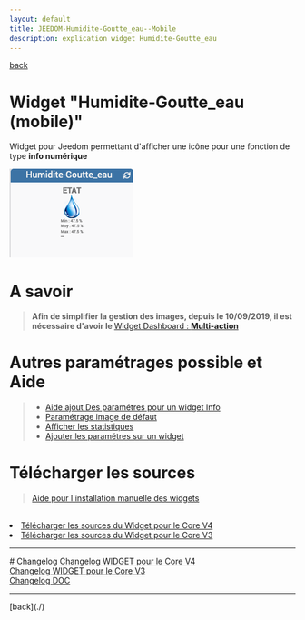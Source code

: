 ```yaml
---
layout: default
title: JEEDOM-Humidite-Goutte_eau--Mobile
description: explication widget Humidite-Goutte_eau
---
```

[back](./)
# Widget "Humidite-Goutte_eau (mobile)"
Widget pour Jeedom permettant d'afficher une icône pour une fonction de type <b>info numérique</b>
<p><img src="../img/exemple/m/humidite_goutte_eau.png" alt="Resultat" /></p>

# A savoir
<blockquote>
<b>Afin de simplifier la gestion des images, depuis le 10/09/2019, il est nécessaire d'avoir le </b><a href="WIDGET_d_Multi_action_Defaut">Widget Dashboard : <b>Multi-action</b></a>
</blockquote>

# Autres paramétrages possible et Aide
<blockquote>
    <ul>
        <li><a href="HELP_CONFIG_INFOS.html">Aide ajout Des paramétres pour un widget Info</a></li>
        <li><a href="HELP_Error.html">Paramétrage image de défaut</a></li>
        <li><a href="HELP_STATS.html">Afficher les statistiques</a></li>
        <li><a href="HELP_PARA.html">Ajouter les paramétres sur un widget</a></li>
    </ul>
</blockquote>


# Télécharger les sources
><a href="HELP_Install_Manu.html">Aide pour l'installation manuelle des widgets</a></li>
<br/>
<li><a href="https://github.com/JEALG/JEEDOM-Humidite-Goutte_eau--Mobile/tree/masterv4">Télécharger les sources du Widget pour le Core V4</a></li>
<li><a href="https://github.com/JEALG/JEEDOM-Humidite-Goutte_eau--Mobile/tree/master">Télécharger les sources du Widget pour le Core V3</a></li>

<hr />
# Changelog
<a href="https://github.com/JEALG/JEEDOM-Humidite-Goutte_eau--Mobile/commits/masterv4">Changelog WIDGET pour le Core V4</a><br/>
<a href="https://github.com/JEALG/JEEDOM-Humidite-Goutte_eau--Mobile/commits/master">Changelog WIDGET pour le Core V3</a><br/>
<a href="https://github.com/JEALG/JEEDOM-Widget_JAG-doc/commits/master">Changelog DOC</a>

<hr />
[back](./)